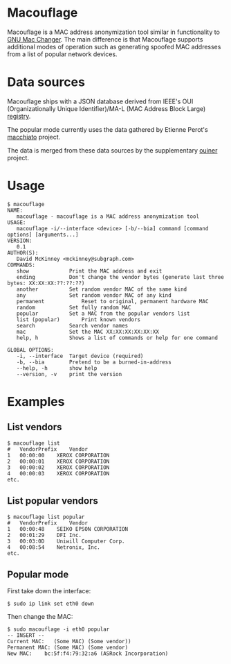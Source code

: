 # Macouflage
Macouflage is a MAC address anonymization tool similar in functionality to
[GNU Mac Changer](http://directory.fsf.org/wiki/GNU_MAC_Changer). The main
difference is that Macouflage supports additional modes of operation such as
generating spoofed MAC addresses from a list of popular network devices.

# Data sources

Macouflage ships with a JSON database derived from IEEE's OUI 
(Organizationally Unique Identifier)/MA-L (MAC Address Block Large) [registry](http://standards.ieee.org/develop/regauth/oui/oui.txt).

The popular mode currently uses the data gathered  by Etienne Perot's
[macchiato](https://github.com/EtiennePerot/macchiato) project. 

The data is merged from these data sources by the supplementary [ouiner](https://github.com/mckinney-subgraph/ouiner) 
project.

# Usage

```
$ macouflage
NAME:
   macouflage - macouflage is a MAC address anonymization tool
USAGE:
   macouflage -i/--interface <device> [-b/--bia] command [command options] [arguments...]
VERSION:
   0.1
AUTHOR(S):
   David McKinney <mckinney@subgraph.com> 
COMMANDS:
   show				Print the MAC address and exit
   ending			Don't change the vendor bytes (generate last three bytes: XX:XX:XX:??:??:??)
   another			Set random vendor MAC of the same kind
   any				Set random vendor MAC of any kind
   permanent			Reset to original, permanent hardware MAC
   random			Set fully random MAC
   popular			Set a MAC from the popular vendors list
   list (popular)		Print known vendors
   search			Search vendor names
   mac				Set the MAC XX:XX:XX:XX:XX:XX
   help, h			Shows a list of commands or help for one command
   
GLOBAL OPTIONS:
   -i, --interface 	Target device (required)
   -b, --bia		Pretend to be a burned-in-address
   --help, -h		show help
   --version, -v	print the version
```

# Examples

## List vendors
```
$ macouflage list
#	VendorPrefix	Vendor
1	00:00:00	XEROX CORPORATION
2	00:00:01	XEROX CORPORATION
3	00:00:02	XEROX CORPORATION
4	00:00:03	XEROX CORPORATION
etc.
```

## List popular vendors
```
$ macouflage list popular
#	VendorPrefix	Vendor
1	00:00:48	SEIKO EPSON CORPORATION
2	00:01:29	DFI Inc.
3	00:03:0D	Uniwill Computer Corp.
4	00:08:54	Netronix, Inc.
etc.
```

## Popular mode
First take down the interface:
```
$ sudo ip link set eth0 down
```
Then change the MAC:
```
$ sudo macouflage -i eth0 popular                                                                                                                                                                                  -- INSERT --
Current MAC:   (Some MAC) (Some vendor))
Permanent MAC: (Some MAC) (Some vendor)
New MAC:	bc:5f:f4:79:32:a6 (ASRock Incorporation)
```



